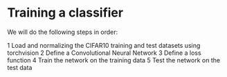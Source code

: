 Training a classifier
==============================================
We will do the following steps in order:

1 Load and normalizing the CIFAR10 training and test datasets using torchvision
2 Define a Convolutional Neural Network
3 Define a loss function
4 Train the network on the training data
5 Test the network on the test data